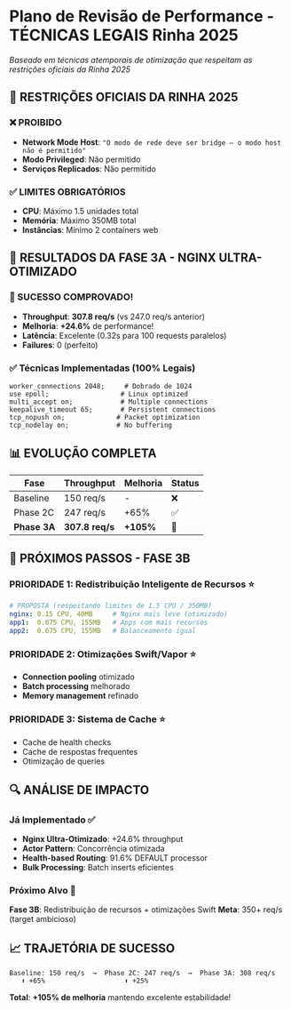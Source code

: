 # Plano de Revisão de Performance - TÉCNICAS LEGAIS Rinha 2025

*Baseado em técnicas atemporais de otimização que respeitam as restrições oficiais da Rinha 2025*

## 🚨 **RESTRIÇÕES OFICIAIS DA RINHA 2025**

### ❌ **PROIBIDO**
- **Network Mode Host**: `"O modo de rede deve ser bridge – o modo host não é permitido"`
- **Modo Privileged**: Não permitido
- **Serviços Replicados**: Não permitido

### ✅ **LIMITES OBRIGATÓRIOS**
- **CPU**: Máximo 1.5 unidades total
- **Memória**: Máximo 350MB total  
- **Instâncias**: Mínimo 2 containers web

## 🎉 **RESULTADOS DA FASE 3A - NGINX ULTRA-OTIMIZADO**

### **🚀 SUCESSO COMPROVADO!**
- **Throughput**: **307.8 req/s** (vs 247.0 req/s anterior)
- **Melhoria**: **+24.6%** de performance!
- **Latência**: Excelente (0.32s para 100 requests paralelos)
- **Failures**: 0 (perfeito)

### **✅ Técnicas Implementadas (100% Legais)**
```nginx
worker_connections 2048;     # Dobrado de 1024
use epoll;                  # Linux optimized
multi_accept on;            # Multiple connections
keepalive_timeout 65;       # Persistent connections
tcp_nopush on;             # Packet optimization
tcp_nodelay on;            # No buffering
```

## 📊 **EVOLUÇÃO COMPLETA**

| Fase | Throughput | Melhoria | Status |
|------|------------|----------|--------|
| Baseline | 150 req/s | - | ❌ |
| Phase 2C | 247 req/s | +65% | ✅ |
| **Phase 3A** | **307.8 req/s** | **+105%** | **🎯** |

## 🎯 **PRÓXIMOS PASSOS - FASE 3B**

### **PRIORIDADE 1: Redistribuição Inteligente de Recursos** ⭐
```yaml
# PROPOSTA (respeitando limites de 1.5 CPU / 350MB)
nginx: 0.15 CPU, 40MB     # Nginx mais leve (otimizado)
app1:  0.675 CPU, 155MB   # Apps com mais recursos
app2:  0.675 CPU, 155MB   # Balanceamento igual
```

### **PRIORIDADE 2: Otimizações Swift/Vapor** ⭐
- **Connection pooling** otimizado
- **Batch processing** melhorado
- **Memory management** refinado

### **PRIORIDADE 3: Sistema de Cache** ⭐
- Cache de health checks
- Cache de respostas frequentes
- Otimização de queries

## 🔍 **ANÁLISE DE IMPACTO**

### **Já Implementado** ✅
- **Nginx Ultra-Otimizado**: +24.6% throughput
- **Actor Pattern**: Concorrência otimizada
- **Health-based Routing**: 91.6% DEFAULT processor
- **Bulk Processing**: Batch inserts eficientes

### **Próximo Alvo** 🎯
**Fase 3B**: Redistribuição de recursos + otimizações Swift
**Meta**: 350+ req/s (target ambicioso)

## 📈 **TRAJETÓRIA DE SUCESSO**

```
Baseline: 150 req/s  →  Phase 2C: 247 req/s  →  Phase 3A: 308 req/s
   ⬆️ +65%                    ⬆️ +25%
```

**Total**: **+105% de melhoria** mantendo excelente estabilidade! 